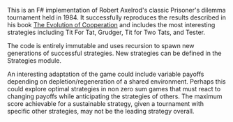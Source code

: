 This is an F# implementation of Robert Axelrod's classic Prisoner's dilemma tournament held in 1984. 
It successfully reproduces the results described in his book [The Evolution of Cooperation](https://en.wikipedia.org/wiki/The_Evolution_of_Cooperation) 
and includes the most interesting strategies including Tit For Tat, Grudger, Tit for Two Tats, and Tester.

The code is entirely immutable and uses recursion to spawn new generations of successful strategies. 
New strategies can be defined in the Strategies module. 

An interesting adaptation of the game could include variable payoffs depending on depletion/regeneration of a shared environment. 
Perhaps this could explore optimal strategies in non zero sum games that must react to changing payoffs while anticipating the strategies of others.
The maximum score achievable for a sustainable strategy, given a tournament with specific other strategies, may not be the leading strategy overall.
